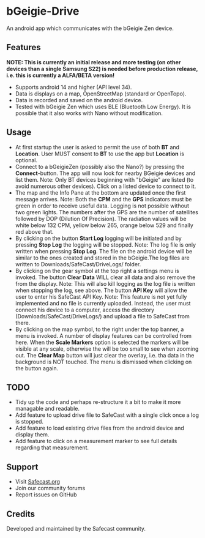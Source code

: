 # bGeigie-Drive
An android app which communicates with the bGeigie Zen device.
## Features
**NOTE: This is currently an initial release and more testing (on other devices than a single Samsung S22) is needed before production release, i.e. this is currently a ALFA/BETA version!**
- Supports android 14 and higher (API level 34).
- Data is displays on a map, OpenStreetMap (standard or OpenTopo).
- Data is recorded and saved on the android device.
- Tested with bGeigie Zen which uses BLE (Bluetooth Low Energy). It is possible that it also works with Nano without modification.
  
## Usage
- At first startup the user is asked to permit the use of both **BT** and **Location**. User MUST consent to **BT** to use the app but **Location** is optional.
- Connect to a bGeigieZen (possibly also the Nano?) by pressing the **Connect**-button. The app will now look for nearby BGeigie devices and list them. Note: Only BT devices beginning with "bGeigie" are listed (to avoid numerous other devices). Click on a listed device to connect to it.
- The map and the Info Pane at the bottom are updated once the first message arrives. Note: Both the **CPM** and the **GPS** indicators must be green in order to receive useful data. Logging is not possible without two green lights. The numbers after the GPS are the number of satellites followed by DOP (Dilution Of Precision). The radiation values will be white below 132 CPM, yellow below 265, orange below 529 and finally red above that.
- By clicking on the button **Start Log** logging will be initiated and by pressing **Stop Log** the logging will be stopped. Note: The log file is only written when pressing **Stop Log**. The file on the android device will be similar to the ones created and stored in the bGeigie.The log files are written to Downloads/SafeCast/DriveLogs/ folder.
- By clicking on the gear symbol at the top right a settings menu is invoked. The button **Clear Data** WILL clear all data and also remove the from the display. Note: This will also kill logging as the log file is written when stopping the log, see above. The button **API Key** will allow the user to enter his SafeCast API Key. Note: This feature is not yet fully implemented and no file is currently uploaded. Instead, the user must connect his device to a computer, access the directory (Downloads/SafeCast/DriveLogs/) and upload a file to SafeCast from there.
- By clicking on the map symbol, to the right under the top banner, a menu is invoked. A number of display features can be controlled from here. When the **Scale Markers** option is selected the markers will be visible at any scale, otherwise the will be too small to see when zooming out. The **Clear Map** button will just clear the overlay, i.e. tha data in the background is NOT touched. The menu is dismissed when clicking on the button again.

## TODO
- Tidy up the code and perhaps re-structure it a bit to make it more managable and readable.
- Add feature to upload drive file to SafeCast with a single click once a log is stopped.
- Add feature to load existing drive files from the android device and display them.
- Add feature to click on a measurement marker to see full details regarding that measurement.

## Support

- Visit [Safecast.org](https://safecast.org)
- Join our community forums
- Report issues on GitHub

## Credits

Developed and maintained by the Safecast community.
